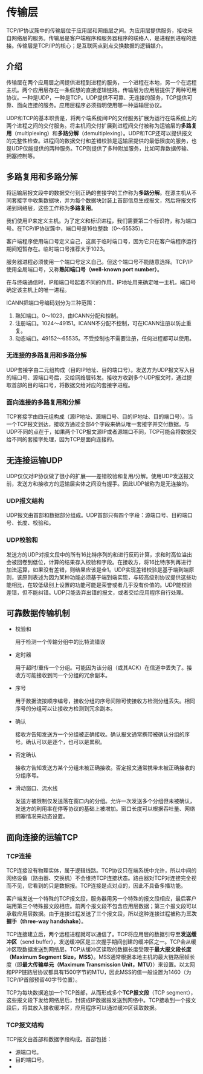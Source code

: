 # 传输层

TCP/IP协议簇中的传输层位于应用层和网络层之间。为应用层提供服务，接收来自网络层的服务。传输层是客户端程序和服务器程序的联络人，是进程到进程的连接。传输层是TCP/IP的核心；是互联网点到点交换数据的逻辑媒介。

## 介绍

传输层在两个应用层之间提供进程到进程的服务，一个进程在本地，另一个在远程主机。两个应用层存在一条假想的直接逻辑链路。传输层为应用层提供了两种可用协议。一种是UDP，一种是TCP。UDP提供不可靠、无连接的服务，TCP提供可靠、面向连接的服务。应用层程序必须指明使用哪一种运输层协议。

UDP和TCP的基本职责是，将两个端系统间IP的交付服务扩展为运行在端系统上的两个进程之间的交付服务。将主机间交付扩展到进程间交付被称为运输层的**多路复用**（multiplexing）和**多路分解**（demultiplexing）。UDP和TCP还可以提供报文的完整性检查。进程间的数据交付和差错校验是运输层提供的最低限度的服务，也是UDP仅能提供的两种服务。TCP则提供了多种附加服务，比如可靠数据传输、拥塞控制等。

## 多路复用和多路分解

将运输层报文段中的数据交付到正确的套接字的工作称为**多路分解**。在源主机从不同套接字中收集数据块，并为每个数据块封装上首部信息生成报文，然后将报文传递到网络层，这些工作称为**多路复用**。

我们使用IP来定义主机。为了定义和标识进程，我们需要第二个标识符，称为端口号。在TCP/IP协议簇中，端口号是16位整数（0～65535）。

客户端程序使用端口号定义自己，这属于临时端口号，因为它只在客户端程序运行期间短暂存在。临时端口号推荐大于1023。

服务器进程必须使用一个端口号定义自己。但这个端口号不能随意选择。TCP/IP使用全局端口号，又称**熟知端口号（well-known port number）**。

在与终端通信时，IP和端口号起着不同的作用。IP地址用来确定唯一主机，端口号确定该主机上的唯一进程。

ICANN把端口号编码划分为三种范围：
1. 熟知端口。0～1023，由ICANN分配和控制。
2. 注册端口。1024～49151。ICANN不分配不控制，可在ICANN注册以防止重复。
3. 动态端口。49152～65535。不受控制也不需要注册，任何进程都可以使用。

### 无连接的多路复用和多路分解

UDP套接字由二元组构成（目的IP地址、目的端口号）。发送方为UDP报文写入目的端口号、源端口号后，交给网络层转发。接收方收到多个UDP报文时，通过提取首部的目的端口号，将数据交给对应的套接字进程。

### 面向连接的多路复用和分解

TCP套接字由四元组构成（源IP地址、源端口号、目的IP地址、目的端口号）。当一个TCP报文到达，接收方通过全部4个字段来确认唯一套接字并交付数据。与UDP不同的点在于，如果两个TCP报文源IP或者源端口不同，TCP可能会将数据交给不同的套接字处理，因为TCP是面向连接的。

## 无连接运输UDP

UDP仅仅对IP协议做了很小的扩展——差错校验和复用/分解。使用UDP发送报文前，发送方和接收方的运输层实体之间没有握手。因此UDP被称为是无连接的。

### UDP报文结构

UDP报文由首部和数据部分组成。UDP首部只有四个字段：源端口号、目的端口号、长度、校验和。

### UDP校验和

发送方的UDP对报文段中的所有16比特序列的和进行反码计算，求和时高位溢出会被回卷到低位，计算的结果存入校验和字段。在接收方，将16比特序列再进行加法运算，如果没有差错，则结果应该是全1。UDP实现差错校验是基于端到端原则，该原则表述为因为某种功能必须基于端到端实现，与较高级别协议提供这些功能相比，在较低级别上设置的功能可能是荣誉或者几乎没有价值的。UDP能校验差错，但不能纠错。UDP只能丢弃出错的报文，或者交给应用程序自行处理。






<!-- ### 进程间通信
传输层的首要任务是提供进程到进程的通信。进程是使用传输层服务的应用层实体（应用程序）。网络层负责计算机层次的通信，网络层协议只把报文传递到目的主机，而报文还需要传递给正确的进程，这正是由运输层提供的服务。传输层确保将报文传递给正确的进程。

### 寻址：端口号

我们使用IP来定义主机。为了定义和标识进程，我们需要第二个标识符，称为端口号。在TCP/IP协议簇中，端口号是16位整数（0～65535）。

客户端程序使用端口号定义自己，这属于临时端口号，因为它只在客户端程序运行期间短暂存在。临时端口号推荐大于1023。

服务器进程必须使用一个端口号定义自己。但这个端口号不能随意选择。TCP/IP使用全局端口号，又称**熟知端口号（well-known port number）**。

在与终端通信时，IP和端口号起着不同的作用。IP地址用来确定唯一主机，端口号确定该主机上的唯一进程。

ICANN把端口号编码划分为三种范围：
1. 熟知端口。0～1023，由ICANN分配和控制。
2. 注册端口。1024～49151。ICANN不分配不控制，可在ICANN注册以防止重复。
3. 动态端口。49152～65535。不受控制也不需要注册，任何进程都可以使用。

一个IP和一个端口号结合起来称为套接字（socket）。客户套接字地址定义了客户进程，服务器套接字地址定义了服务器进程。 -->

<!-- ### 封包与拆包

传输层协议负责封装和拆封应用层下发的报文，进程将报文和套接字地址一起发送给传输层。封装发生在发送端，传输层接收数据并带上传输层头部。因特网中传输层的分组称为**用户数据报（user datagram）**、**段（segment）**或者**分组（packet）**，这取决于我们使用什么传输层协议。拆封发生在接收端，报文到达目的传输层后，头部被拆掉丢弃，传输层将报文传递到套接字指定的应用层进程。

### 多路复用与多路分解

每当一个实体从一个以上的源接收到数据时，称为**多路复用**（multiplexing，多对一）；每当一个实体将数据传递到一个以上的源时，称为**多路分解**（demultiplexing，一对多）。源端的传输层执行多路复用，目的端的传输层执行多路分解。

### 流量控制

每当一个实体创建数据并且有另一个实体消耗它们时，就存在生产速率和消费速率的平衡问题。如果生产比消费快，那么消费者可能需要丢弃数据。如果生产比消费慢，那么消费者就需要等待，系统效率将降低。流量控制与前者相关，需要在消费端防止丢弃数据。

#### push and pull

生产者传递数据给消费者有两种方式：推（push）和拉（pull）。发送方产生数据，不需要消费方的请求就将他们发送，这称为推。生产者请求之后才发送，这称为拉。当生产者推数据，消费者可能被数据淹没，并需要反向控制流量。当消费者主动请求数据，这时候消费者应当做好了准备，这种情况下不需要流量控制。

#### 传输层流量控制

传输层通信需要处理的实体有4个：发送方进程、发送方传输层、接收方传输层、接收方进程。发送方进程只是一个生产者，它生产报文然后推到传输层。发送方传输层有两个作用：既是消费者也是生产者。它消费进程下发的报文，生产传递给网络层的报文。接收方传输层也有两个作用：首先是消费者，消费来自源传输层的报文，它也是生产者，将报文拆包后交给应用进程。

因此，我们至少需要两种流量控制：
1. 发送方传输层到发送方应用层的流量控制
2. 接收方传输层到发送方传输层的流量控制
![](https://gitee.com/ksleo/source/raw/master/%E4%BC%81%E4%B8%9A%E5%BE%AE%E4%BF%A120210112021135.png)

#### 缓冲区

通常的流量控制方式是使用两个缓冲区：一个位于发送方传输层、一个位于接收方传输层。缓冲区是一块内存单元，用来存储分组。

当发送方传输层的缓冲区已满，它就通知发送方应用层停止发送报文；有空闲位置再通知应用层发送报文。

当接收方传输层的缓冲区已满，它就通知发送方应用层停止发送分组；有空闲位置再通知发送方传输层继续发送分组。

### 差错控制

由于网络层提供不可靠服务，如果应用层需要可靠性，则传输层就需要变得可靠。可靠性通过传输层的差错控制来实现。传输层的差错控制负责以下几方面：
1. 发现并丢弃被破坏的分组
2. 记录丢失和丢弃的分组并重传
3. 识别重复分组并丢弃
4. 缓冲失序分组直到丢失的分组到达变为有序

#### 序号

通过对分组加入序号，传输层就可以知道哪些分组是重复的，哪些分组丢失了。当分组被破坏或者丢失，接受方传输层可通过某种方式通知放松方传输层重传该序号分组。分组序号的范围取决于协议所允许的分组字段位数m，该范围是0～2^m - 1。

#### 确认

可以发送积极或者消极的信号作为差错控制，这里只讨论积极信号，这在传输层中最常见，接收方可以为每一组正确到达的分组发送一个确认（ACK）。接收方可以简单的丢弃被破坏的分组。发送方如果使用计时器，它就可以发现丢失分组。当一个分组被发送，发送方就开启一个计时器。如果ACK在计时器超时之前还没到达，就认为它丢失进行重发。重复的分组可以被接收方丢弃。失序的分组既可以丢弃，也可以缓存知道丢失的分组到达变得有序。

### 流量和差错控制组合

之前已经说过，流量控制需要两个缓冲区，差错控制需要使用序号和确认号。使用两个带序号的缓冲区，这两者就可以结合起来。

在发送端，当分组准备发送，我们使用下一个缓冲区空闲位置号码x作为分组序号，当分组被发送，一个分组的备份存储在内存位置x，等待来自接收端的确认。当ACK到达，该内存就被释放。
在接收端，当带有序号y的分组到达，他被存储在内存位置y上，直到应用层准备好接收它，此时发送一个ACK表示分组y已经到达。


#### 滑动窗口

 -->

## 可靠数据传输机制
 - 校验和

    用于检测一个传输分组中的比特流错误

 - 定时器

    用于超时/重传一个分组。可能因为该分组（或其ACK）在信道中丢失了。接收方可能接收到同一个分组的冗余副本。

 - 序号

    用于数据流按顺序编号，接收分组的序号间隙可使接收方检测分组丢失。相同序号的分组可以让接收方检测到冗余副本。

 - 确认

    接收方告知发送方一个分组被正确接收。确认报文通常携带被确认分组的序号。确认可以是逐个，也可以是累积。

 - 否定确认

    接收方告知发送方某个分组未被正确接收。否定报文通常携带未被正确接收的分组序号。

 - 滑动窗口、流水线

    发送方被限制仅发送落在窗口内的分组。允许一次发送多个分组但未被确认，发送方的利用率在停等协议的基础上被增加。窗口长度可以根据吞吐量、网络拥塞情况来动态设置。


## 面向连接的运输TCP

### TCP连接

TCP连接没有物理实体，属于逻辑线路。TCP协议只在端系统中允许，所以中间的网络设备（路由器、交换机）不会维持TCP连接状态。路由器对TCP对连接完全视而不见，它看到的只是数据报。TCP连接是点对点的，因此不具备多播功能。

客户端发送一个特殊的TCP报文段，服务器用另一个特殊的报文段相应，最后客户端用第三个特殊报文段相应。前两个报文段不包含应用层数据；第三个报文段可以承载应用层数据。由于连接过程发送了三个报文段，所以这种连接过程被称为**三次握手（three-way handshake）**。

TCP连接建立后，两个远程进程就可以通信了。TCP将应用层的数据引导至**发送缓冲区**（send buffer），发送缓冲区是三次握手期间创建的缓冲区之一。TCP会从缓冲区取数据发送到网络层。TCP从缓冲区读取的数据长度受限于**最大报文段长度（Maximum Segment Size，MSS）**。MSS通常根据本地主机的最大链路层帧长度（即**最大传输单元（Maximum Transmission Unit，MTU）**）来设置。以太网和PPP链路层协议都具有1500字节的MTU，因此MSS的值一般设置为1460（为TCP/IP首部预留40字节位置）。

TCP为每块数据追加一个TCP首部，从而形成多个**TCP报文段**（TCP segment），这些报文段下发给网络层后，封装成IP数据报发送到网络中。TCP接收到一个报文段后，将其放入接收缓冲区，应用程序可以通过缓冲区读取数据。

### TCP报文结构

TCP报文由首部和数据字段构成。首部包括：
 - 源端口号。
 - 目的端口号。
 - 